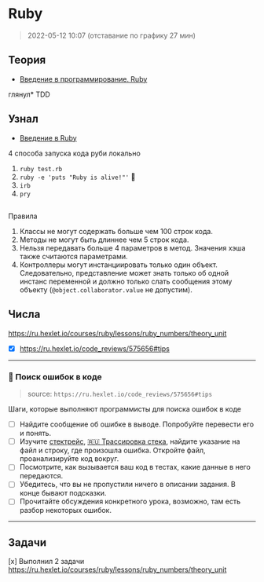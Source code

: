 # Ruby

> 2022-05-12 10:07
> (отставание по графику 27 мин)

## Теория

- [Введение в программирование. Ruby](https://learn.dualboot.ru/courses/5/lessons/74/theories)

глянул* TDD

## 	Узнал
- [Введение в Ruby](https://ru.hexlet.io/courses/ruby)

4 способа запуска кода руби локально

1. `ruby test.rb`
2. `ruby -e 'puts "Ruby is alive!"'`  🍊
3. `irb`
4. `pry`

##

Правила

1. Классы не могут содержать больше чем 100 строк кода.
2. Методы не могут быть длиннее чем 5 строк кода.
3. Нельзя передавать больше 4 параметров в метод. Значения хэша также считаются параметрами.
4. Контроллеры могут инстанциировать только один объект. Следовательно, представление может знать только об одной инстанс переменной и должно только слать сообщения этому объекту (`@object.collaborator.value` не допустим).


## Числа

https://ru.hexlet.io/courses/ruby/lessons/ruby_numbers/theory_unit

- [x] https://ru.hexlet.io/code_reviews/575656#tips

---

### 🐛 Поиск ошибок в коде

> source: `https://ru.hexlet.io/code_reviews/575656#tips`

Шаги, которые выполняют программисты для поиска ошибок в коде

- [ ] Найдите сообщение об ошибке в выводе. Попробуйте перевести его и понять.
- [ ] Изучите [стектрейс](https://en.wikipedia.org/wiki/Stack_trace), [🇷🇺 Трассировка стека](https://ru.wikipedia.org/wiki/Трассировка_стека), найдите указание на файл и строку, где произошла ошибка. Откройте файл, проанализируйте код вокруг.
- [ ] Посмотрите, как вызывается ваш код в тестах, какие данные в него передаются.
- [ ] Убедитесь, что вы не пропустили ничего в описании задания. В конце бывают подсказки.
- [ ] Прочитайте обсуждения конкретного урока, возможно, там есть разбор некоторых ошибок.

---

## Задачи

[x] Выполнил 2 задачи https://ru.hexlet.io/courses/ruby/lessons/ruby_numbers/theory_unit


